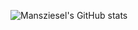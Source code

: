 ![Mansziesel's GitHub stats](https://github-readme-stats.vercel.app/api?username=mansziesel&show_icons=true&theme=gotham)
